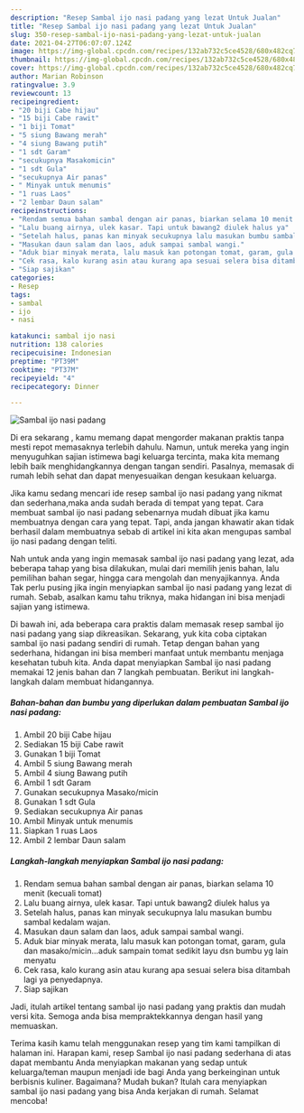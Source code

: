 ```yaml
---
description: "Resep Sambal ijo nasi padang yang lezat Untuk Jualan"
title: "Resep Sambal ijo nasi padang yang lezat Untuk Jualan"
slug: 350-resep-sambal-ijo-nasi-padang-yang-lezat-untuk-jualan
date: 2021-04-27T06:07:07.124Z
image: https://img-global.cpcdn.com/recipes/132ab732c5ce4528/680x482cq70/sambal-ijo-nasi-padang-foto-resep-utama.jpg
thumbnail: https://img-global.cpcdn.com/recipes/132ab732c5ce4528/680x482cq70/sambal-ijo-nasi-padang-foto-resep-utama.jpg
cover: https://img-global.cpcdn.com/recipes/132ab732c5ce4528/680x482cq70/sambal-ijo-nasi-padang-foto-resep-utama.jpg
author: Marian Robinson
ratingvalue: 3.9
reviewcount: 13
recipeingredient:
- "20 biji Cabe hijau"
- "15 biji Cabe rawit"
- "1 biji Tomat"
- "5 siung Bawang merah"
- "4 siung Bawang putih"
- "1 sdt Garam"
- "secukupnya Masakomicin"
- "1 sdt Gula"
- "secukupnya Air panas"
- " Minyak untuk menumis"
- "1 ruas Laos"
- "2 lembar Daun salam"
recipeinstructions:
- "Rendam semua bahan sambal dengan air panas, biarkan selama 10 menit (kecuali tomat)"
- "Lalu buang airnya, ulek kasar. Tapi untuk bawang2 diulek halus ya"
- "Setelah halus, panas kan minyak secukupnya lalu masukan bumbu sambal kedalam wajan."
- "Masukan daun salam dan laos, aduk sampai sambal wangi."
- "Aduk biar minyak merata, lalu masuk kan potongan tomat, garam, gula dan masako/micin...aduk sampain tomat sedikit layu dsn bumbu yg lain menyatu"
- "Cek rasa, kalo kurang asin atau kurang apa sesuai selera bisa ditambah lagi ya penyedapnya."
- "Siap sajikan"
categories:
- Resep
tags:
- sambal
- ijo
- nasi

katakunci: sambal ijo nasi 
nutrition: 138 calories
recipecuisine: Indonesian
preptime: "PT39M"
cooktime: "PT37M"
recipeyield: "4"
recipecategory: Dinner

---
```



![Sambal ijo nasi padang](https://img-global.cpcdn.com/recipes/132ab732c5ce4528/680x482cq70/sambal-ijo-nasi-padang-foto-resep-utama.jpg)

Di era  sekarang , kamu memang dapat mengorder makanan praktis tanpa mesti repot memasaknya terlebih dahulu. Namun, untuk mereka yang ingin menyuguhkan sajian istimewa bagi keluarga tercinta, maka kita memang lebih baik menghidangkannya dengan tangan sendiri. Pasalnya, memasak di rumah lebih sehat dan dapat menyesuaikan dengan kesukaan keluarga.

Jika kamu sedang mencari ide resep sambal ijo nasi padang yang nikmat dan sederhana,maka anda sudah berada di tempat yang tepat. Cara membuat sambal ijo nasi padang  sebenarnya mudah dibuat jika kamu membuatnya dengan cara yang tepat. Tapi, anda jangan khawatir akan tidak berhasil dalam membuatnya 
sebab di artikel ini kita akan mengupas sambal ijo nasi padang dengan teliti.  



Nah untuk anda yang ingin memasak sambal ijo nasi padang yang lezat, ada beberapa tahap yang bisa dilakukan, mulai dari memilih jenis bahan, lalu pemilihan bahan segar, hingga cara mengolah dan menyajikannya. Anda Tak perlu pusing jika ingin menyiapkan sambal ijo nasi padang yang lezat di rumah. Sebab, asalkan kamu  tahu triknya, maka hidangan ini bisa menjadi sajian yang istimewa.

Di bawah ini, ada beberapa cara praktis  dalam memasak resep sambal ijo nasi padang yang siap dikreasikan. Sekarang, yuk kita coba ciptakan sambal ijo nasi padang sendiri di rumah. Tetap dengan bahan yang sederhana, hidangan ini bisa memberi manfaat untuk membantu menjaga kesehatan tubuh kita. Anda dapat menyiapkan Sambal ijo nasi padang memakai 12 jenis bahan dan 7 langkah pembuatan. Berikut ini langkah-langkah dalam membuat hidangannya.

<!--inarticleads1-->

##### Bahan-bahan dan bumbu yang diperlukan dalam pembuatan Sambal ijo nasi padang:

1. Ambil 20 biji Cabe hijau
1. Sediakan 15 biji Cabe rawit
1. Gunakan 1 biji Tomat
1. Ambil 5 siung Bawang merah
1. Ambil 4 siung Bawang putih
1. Ambil 1 sdt Garam
1. Gunakan secukupnya Masako/micin
1. Gunakan 1 sdt Gula
1. Sediakan secukupnya Air panas
1. Ambil  Minyak untuk menumis
1. Siapkan 1 ruas Laos
1. Ambil 2 lembar Daun salam




<!--inarticleads2-->

##### Langkah-langkah menyiapkan Sambal ijo nasi padang:

1. Rendam semua bahan sambal dengan air panas, biarkan selama 10 menit (kecuali tomat)
1. Lalu buang airnya, ulek kasar. Tapi untuk bawang2 diulek halus ya
1. Setelah halus, panas kan minyak secukupnya lalu masukan bumbu sambal kedalam wajan.
1. Masukan daun salam dan laos, aduk sampai sambal wangi.
1. Aduk biar minyak merata, lalu masuk kan potongan tomat, garam, gula dan masako/micin...aduk sampain tomat sedikit layu dsn bumbu yg lain menyatu
1. Cek rasa, kalo kurang asin atau kurang apa sesuai selera bisa ditambah lagi ya penyedapnya.
1. Siap sajikan




Jadi, itulah artikel tentang  sambal ijo nasi padang  yang praktis dan mudah versi kita. Semoga anda bisa mempraktekkannya dengan hasil yang memuaskan. 

Terima kasih kamu telah menggunakan resep yang tim kami tampilkan di halaman ini. Harapan kami, resep  Sambal ijo nasi padang sederhana di atas dapat membantu Anda menyiapkan makanan yang sedap untuk keluarga/teman maupun menjadi ide bagi Anda yang berkeinginan untuk berbisnis kuliner. Bagaimana? Mudah bukan? Itulah cara menyiapkan sambal ijo nasi padang yang bisa Anda kerjakan di rumah. Selamat mencoba!

